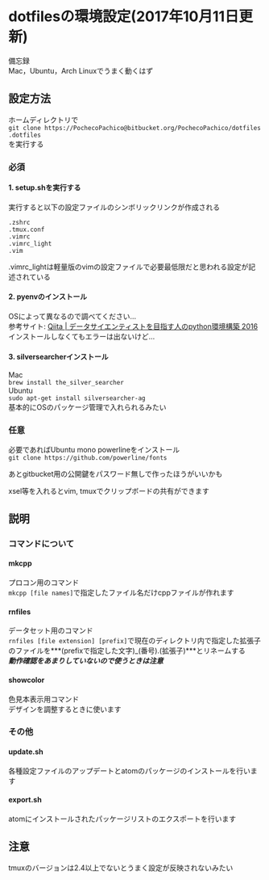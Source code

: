 # dotfilesの環境設定(2017年10月11日更新)

備忘録  
Mac，Ubuntu，Arch Linuxでうまく動くはず

## 設定方法  
ホームディレクトリで  
`git clone https://PochecoPachico@bitbucket.org/PochecoPachico/dotfiles .dotfiles`  
を実行する
### 必須
#### 1. setup.shを実行する  
実行すると以下の設定ファイルのシンボリックリンクが作成される

```
.zshrc  
.tmux.conf  
.vimrc  
.vimrc_light  
.vim  
```  
.vimrc_lightは軽量版のvimの設定ファイルで必要最低限だと思われる設定が記述されている  

#### 2. pyenvのインストール
OSによって異なるので調べてください…  
参考サイト: [Qiita | データサイエンティストを目指す人のpython環境構築 2016](http://qiita.com/y__sama/items/5b62d31cb7e6ed50f02c)  
インストールしなくてもエラーは出ないけど…

#### 3. silversearcherインストール
Mac  
`brew install the_silver_searcher`  
Ubuntu  
`sudo apt-get install silversearcher-ag`  
基本的にOSのパッケージ管理で入れられるみたい  

### 任意
必要であればUbuntu mono powerlineをインストール  
`git clone https://github.com/powerline/fonts`

あとgitbucket用の公開鍵をパスワード無しで作ったほうがいいかも

xsel等を入れるとvim, tmuxでクリップボードの共有ができます

## 説明

### コマンドについて

#### mkcpp
プロコン用のコマンド  
`mkcpp [file names]`で指定したファイル名だけcppファイルが作れます  

#### rnfiles
データセット用のコマンド  
`rnfiles [file extension] [prefix]`で現在のディレクトリ内で指定した拡張子のファイルを***(prefixで指定した文字)_(番号).(拡張子)***とリネームする  
***動作確認をあまりしていないので使うときは注意***

#### showcolor
色見本表示用コマンド  
デザインを調整するときに使います  

### その他
#### update.sh
各種設定ファイルのアップデートとatomのパッケージのインストールを行います

#### export.sh
atomにインストールされたパッケージリストのエクスポートを行います


## 注意
tmuxのバージョンは2.4以上でないとうまく設定が反映されないみたい
